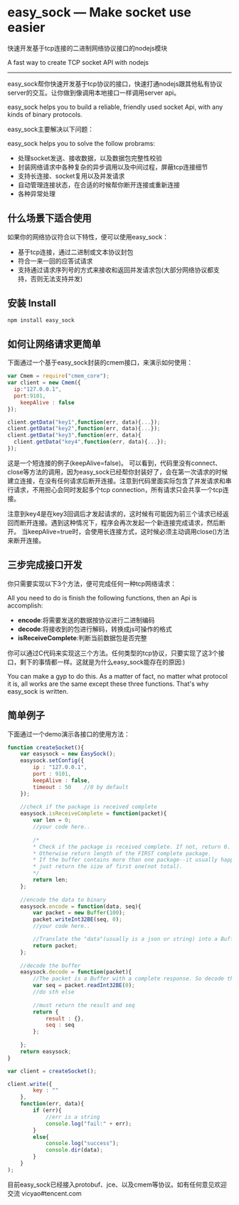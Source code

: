# easy_sock — Make socket use easier

快速开发基于tcp连接的二进制网络协议接口的nodejs模块

A fast way to create TCP socket API with nodejs

------
easy_sock帮你快速开发基于tcp协议的接口，快速打通nodejs跟其他私有协议server的交互。让你做到像调用本地接口一样调用server api。

easy_sock helps you to build a reliable, friendly used socket Api, with any kinds of binary protocols. 

easy_sock主要解决以下问题：

easy_sock helps you to solve the follow probrams:

- 处理socket发送、接收数据，以及数据包完整性校验
- 封装网络请求中各种复杂的异步调用以及中间过程，屏蔽tcp连接细节
- 支持长连接、socket复用以及并发请求
- 自动管理连接状态，在合适的时候帮你断开连接或重新连接
- 各种异常处理

## 什么场景下适合使用

如果你的网络协议符合以下特性，便可以使用easy_sock：
- 基于tcp连接，通过二进制或文本协议封包
- 符合一来一回的应答试请求
- 支持通过请求序列号的方式来接收和返回并发请求包(大部分网络协议都支持，否则无法支持并发)

## 安装 Install

```bash
npm install easy_sock
```

## 如何让网络请求更简单
下面通过一个基于easy_sock封装的cmem接口，来演示如何使用：
```javascript
var Cmem = require("cmem_core");
var client = new Cmem({
  ip:"127.0.0.1",
  port:9101,
	keepAlive : false
});

client.getData("key1",function(err, data){...});
client.getData("key2",function(err, data){...});
client.getData("key3",function(err, data){
  client.getData("key4",function(err, data){...});
});
```
这是一个短连接的例子(keepAlive=false)。
可以看到，代码里没有connect、close等方法的调用，因为easy_sock已经帮你封装好了，会在第一次请求的时候建立连接，在没有任何请求后断开连接。注意到代码里面实际包含了并发请求和串行请求，不用担心会同时发起多个tcp connection，所有请求只会共享一个tcp连接。

注意到key4是在key3回调后才发起请求的，这时候有可能因为前三个请求已经返回而断开连接。遇到这种情况下，程序会再次发起一个新连接完成请求，然后断开。
当keepAlive=true时，会使用长连接方式，这时候必须主动调用close()方法来断开连接。

## 三步完成接口开发
你只需要实现以下3个方法，便可完成任何一种tcp网络请求：

All you need to do is finish the following functions, then an Api is accomplish:

- **encode**:将需要发送的数据按协议进行二进制编码
- **decode**:将接收到的包进行解码，转换成js可操作的格式
- **isReceiveComplete**:判断当前数据包是否完整

你可以通过C代码来实现这三个方法。任何类型的tcp协议，只要实现了这3个接口，剩下的事情都一样。这就是为什么easy_sock能存在的原因:)

You can make a gyp to do this. As a matter of fact, no matter what protocol it is, all works are the same except these three functions. That's why easy_sock is written.

## 简单例子

下面通过一个demo演示各接口的使用方法：

```javascript
function createSocket(){
	var easysock = new EasySock();
	easysock.setConfig({
		ip : "127.0.0.1",
		port : 9101,	
		keepAlive : false,	
		timeout : 50	//0 by default
	});
	
	//check if the package is received complete
	easysock.isReceiveComplete = function(packet){		
		var len = 0;	
		//your code here..
		
		/* 
		* Check if the package is received complete. If not, return 0.
		* Otherwise return length of the FIRST complete package.
		* If the buffer contains more than one package--it usually happens when package size is small--, 
		* just return the size of first one(not total).
		*/
		return len;
	};
	
	//encode the data to binary 
	easysock.encode = function(data, seq){
		var packet = new Buffer(100);
		packet.writeInt32BE(seq, 0);
		//your code here..

		//Translate the "data"(usually is a json or string) into a Buffer, and return the Buffer
		return packet;		
	};
	
	//decode the buffer
	easysock.decode = function(packet){
		//The packet is a Buffer with a complete response. So decode the buffer to other type of data.
		var seq = packet.readInt32BE(0);
		//do sth else
			
		//must return the result and seq
		return {
			result : {},
			seq : seq
		};
		
	};
	return easysock;
}

var client = createSocket();

client.write({
		key : ""
	}, 
	function(err, data){
		if (err){
			//err is a string
			console.log("fail:" + err);
		}
		else{
			console.log("success");
			console.dir(data);
		}
	}
);
```

目前easy_sock已经接入protobuf、jce、以及cmem等协议。如有任何意见欢迎交流 vicyao#tencent.com
